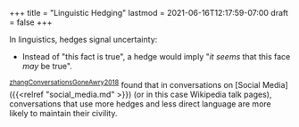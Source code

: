 +++
title = "Linguistic Hedging"
lastmod = 2021-06-16T12:17:59-07:00
draft = false
+++

In linguistics, hedges signal uncertainty:

-   Instead of "this fact is true", a hedge would imply "_it seems_ that this face _may_ be true".

<sup id="2ef781c9da4517065b945b37e48c7afb"><a href="#zhangConversationsGoneAwry2018" title="">zhangConversationsGoneAwry2018</a></sup> found that in conversations on [Social Media]({{<relref "social_media.md" >}}) (or in this case Wikipedia talk pages), conversations that use more hedges and less direct language are more likely to maintain their civility.
